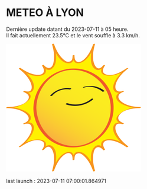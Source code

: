 # METEO À LYON

Dernière update datant du 2023-07-11 à 05 heure.  
Il fait actuellement 23.5°C et le vent souffle à 3.3 km/h.      

![](./.github/sun.png)

last launch : 2023-07-11 07:00:01.864971
